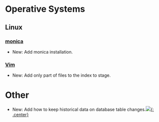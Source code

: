 # Operative Systems

## Linux

### [monica](monica.md)

* New: Add monica installation.

### [Vim](vim.md)

* New: Add only part of files to the index to stage.

# Other

* New: Add how to keep historical data on database table changes.[![](not-by-ai.svg){: .center}](https://notbyai.fyi)
